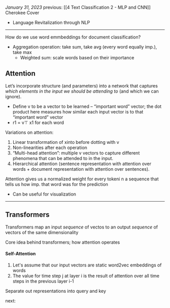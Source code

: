 *January 31, 2023*
previous: [[4 Text Classification 2 - MLP and CNN]]
Cherokee Cover
- Language Revitalization through NLP

---

How do we use word emmbeddings for document classification?
- Aggregation operation: take sum, take avg (every word equally imp.), take max 
	- Weighted sum: scale words based on their importance

## Attention
Let’s incorporate structure (and parameters) into a network that captures *which elements in the input we should be attending to* (and which we can ignore).
- Define v to be a vector to be learned – “important word” vector; the dot product here measures how similar each input vector is to that “important word” vector
- r1 = v⊤ x1 for each word

Variations on attention:
1. Linear transformation of xinto before dotting with v
2. Non-linearities after each operation
3. “Multi-head attention”: multiple v vectors to capture different phenomena that can be attended to in the input.
4. Hierarchical attention (sentence representation with attention over words + document representation with attention over sentences).

Attention gives us a normalized weight for every tokeni n a sequence that tells us how imp. that word was for the prediction
- Can be useful for visualization


---

## Transformers
Transformers map an input *sequence* of vectos to an output *sequence* of vectors of the same dimensionality

Core idea behind transformers; how attention operates

#### Self-Attention
1. Let's assume that our input vectors are static word2vec embeddings of words
2. The value for time step j at layer i is the result of attention over all time steps in the previous layer i-1

Separate out representations into query and key


next:
